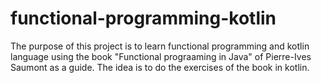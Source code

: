 # functional-programming-kotlin
The purpose of this project is to learn functional programming and kotlin language using the book "Functional prograaming in Java" of Pierre-Ives Saumont as a guide.
The idea is to do the exercises of the book in kotlin.
